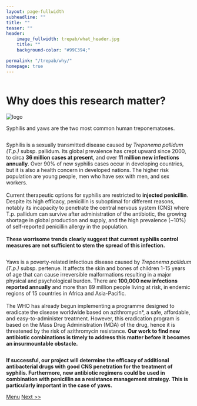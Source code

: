 ```yaml
---
layout: page-fullwidth
subheadline: ""
title: ""
teaser: ""
header:
    image_fullwidth: trepab/what_header.jpg
    title: ""
    background-color: "#99C394;"

permalink: "/trepab/why/"
homepage: true
---
```


<div class="row t10">
	<div class="medium-8 columns b30">
		<h1>Why does this research matter?</h1>
	</div>
	<div class="medium-4 columns b30">
		<img src="{{ site.urlimg }}trepab/trepab_logo.png" alt="logo">
	</div>
</div>

Syphilis and yaws are the two most common human treponematoses.

<div class="row t10">
	<div class="medium-6 columns b10">
		<p>Syphilis is a sexually transmitted disease caused by <em>Treponema pallidum (T.p.)</em> subsp. pallidum. Its global prevalence has crept upward since 2000, to circa <b>36 million cases at present</b>, and over <b>11 million new infections annually</b>. Over 90% of new syphilis cases occur in developing countries, but it is also a health concern in developed nations.  The higher risk population are young people, men who have sex with men, and sex workers.
		<br><br>
		Current therapeutic options for syphilis are restricted to <b>injected penicillin</b>. Despite its high efficacy, penicillin is suboptimal for different reasons, notably its incapacity to penetrate the central nervous system (CNS) where T.p. pallidum can survive after administration of the antibiotic, the growing shortage in global production and supply, and the high prevalence (~10%) of self-reported penicillin allergy in the population.
		<br><br>
		<b>These worrisome trends clearly suggest that current syphilis control measures are not sufficient to stem the spread of this infection.</b>
		</p>
	</div>
	<div class="medium-6 columns b10">
		<p>Yaws is a poverty-related infectious disease caused by <em>Treponema pallidum (T.p.)</em> subsp. pertenue. It affects the skin and bones of children 1-15 years of age that can cause irreversible malformations resulting in a major physical and psychological burden. There are <b>100,000 new infections reported annually</b> and more than 89 million people living at risk, in endemic regions of 15 countries in Africa and Asia-Pacific.
		<br><br>
		The WHO has already begun implementing a programme designed to eradicate the disease worldwide based on azithromycin*, a safe, affordable, and easy-to-administer treatment. However, this eradication program is based on the Mass Drug Administration (MDA) of the drug, hence it is threatened by the risk of azithromycin resistance. <b>Our work to find new antibiotic combinations is timely to address this matter before it becomes an insurmountable obstacle.</b>
		<br>
	</p>
	</div>
</div>

**If successful, our project will determine the efficacy of additional antibacterial drugs with good CNS penetration for the treatment of syphilis. Furthermore, new antibiotic regimens could be used in combination with penicillin as a resistance management strategy. This is particularly important in the case of yaws.**

<a class="button left r15 tiny radius" href="{{ site.url }}/trepab">Menu</a> <a class="button left r15 tiny radius" href="{{ site.url }}/trepab/methodology/">Next >> </a>
